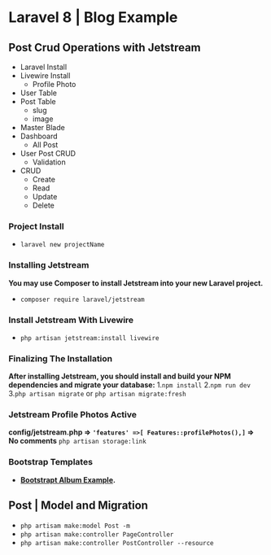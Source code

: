 # Laravel 8 | Blog Example

## **Post Crud Operations with Jetstream**
- Laravel Install
- Livewire Install
    - Profile Photo
- User Table
- Post Table
    - slug
    - image
- Master Blade
- Dashboard
    - All Post
- User Post CRUD 
    - Validation
- CRUD
    - Create
    - Read
    - Update 
    - Delete 

### Project Install
- ```laravel new projectName```

### Installing Jetstream
**You may use Composer to install Jetstream into your new Laravel project.**
- ```composer require laravel/jetstream```

### Install Jetstream With Livewire
- ```php artisan jetstream:install livewire```

### Finalizing The Installation
**After installing Jetstream, you should install and build your NPM dependencies and migrate your database:**
1.```npm install```
2.```npm run dev```
3.```php artisan migrate``` or ```php artisan migrate:fresh```

### Jetstream Profile Photos Active
**config/jetstream.php => ```'features' =>[ Features::profilePhotos(),]``` => No comments**
```php artisan storage:link```

### Bootstrap Templates
- **[Bootstrapt Album Example](https://getbootstrap.com/docs/4.6/examples/album/).**

## Post | Model and Migration 
- ```php artisam make:model Post -m```
- ```php artisan make:controller PageController```
- ```php artisan make:controller PostController --resource```
